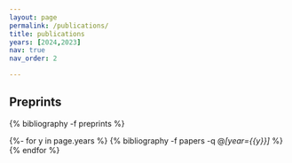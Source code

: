 ```yaml
---
layout: page
permalink: /publications/
title: publications
years: [2024,2023]
nav: true
nav_order: 2

---
```


<div class="publications">

<h2 class="year">Preprints</h2>
{% bibliography -f preprints %}


{%- for y in page.years %}
  {% bibliography -f papers -q @*[year={{y}}]* %}
{% endfor %}

</div>